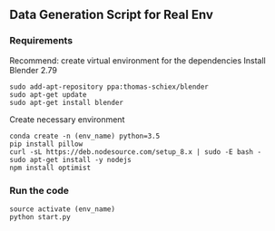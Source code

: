 ## Data Generation Script for Real Env

### Requirements
Recommend: create virtual environment for the dependencies
Install Blender 2.79
```shell
sudo add-apt-repository ppa:thomas-schiex/blender
sudo apt-get update
sudo apt-get install blender
```
Create necessary environment
```shell
conda create -n (env_name) python=3.5
pip install pillow
curl -sL https://deb.nodesource.com/setup_8.x | sudo -E bash -
sudo apt-get install -y nodejs
npm install optimist
```


### Run the code
```shell
source activate (env_name)
python start.py
```
